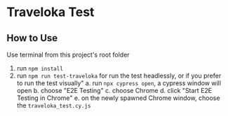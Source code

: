 # Traveloka Test

## How to Use
Use terminal from this project's root folder
1. run `npm install`
2. run `npm run test-traveloka` for run the test headlessly, or if you prefer to run the test visually"
    a. run `npx cypress open`, a cypress window will open
    b. choose "E2E Testing"
    c. choose Chrome
    d. click "Start E2E Testing in Chrome"
    e. on the newly spawned Chrome window, choose the `traveloka_test.cy.js`